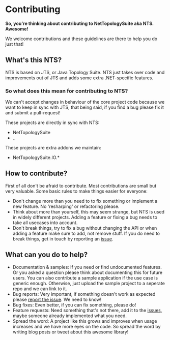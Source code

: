 # Contributing

**So, you're thinking about contributing to NetTopologySuite aka NTS. Awesome!** 

We welcome contributions and these guidelines are there to help you do just that! 

## What's this NTS?

NTS is based on JTS, or Java Topology Suite. NTS just takes over code and improvements out of JTS and adds some extra .NET-specific features. 

### So what does this mean for contributing to NTS? 

We can't accept changes in behaviour of the core project code because we want to keep in sync with JTS, that being said, if you find a bug please fix it and submit a pull-request!

These projects are directly in sync with NTS:

- NetTopologySuite
- ..

These projects are extra addons we maintain:

- NetTopologySuite.IO.*

## How to contribute?

First of all don't be afraid to contribute. Most contributions are small but very valuable. Some basic rules to make things easier for everyone:

- Don't change more than you need to to fix something or implement a new feature. No 'resharping' or refactoring please.
- Think about more than yourself, this may seem strange, but NTS is used in widely different projects. Adding a feature or fixing a bug needs to take all usecases into account.
- Don't break things, try to fix a bug without changing the API or when adding a feature make sure to add, not remove stuff. If you do need to break things, get in touch by reporting an [issue](https://github.com/NetTopologySuite/NetTopologySuite/issues).

## What can you do to help?

- Documentation & samples: If you need or find undocumented features. Or you asked a question please think about documenting this for future users. You can also contribute a sample application if the use case is generic enough. Otherwise, just upload the sample project to a seperate repo and we can link to it.
- Bug reports: Very important, if something doesn't work as expected please [report the issue](https://github.com/NetTopologySuite/NetTopologySuite/issues). We need to know!
- Bug fixes: Even better, if you can fix something, please do!
- Feature requests: Need something that's not there, add it to the [issues](https://github.com/NetTopologySuite/NetTopologySuite/issues), maybe someone already implemented what you need.
- Spread the word: A project like this grows and improves when usage increases and we have more eyes on the code. So spread the word by writing blog posts or tweet about this awesome library!